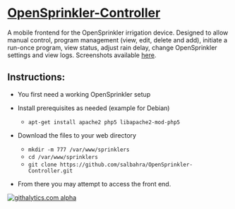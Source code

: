 [OpenSprinkler-Controller](http://salbahra.github.io/OpenSprinkler-Controller)
========================

A mobile frontend for the OpenSprinkler irrigation device. Designed to allow manual control, program management (view, edit, delete and add), initiate a run-once program, view status, adjust rain delay, change OpenSprinkler settings and view logs. Screenshots available [here](http://albahra.com/journal/2013/06/opensprinkler-with-custom-web-app).

Instructions:
-------------

+ You first need a working OpenSprinkler setup 

+ Install prerequisites as needed (example for Debian)
  + ```apt-get install apache2 php5 libapache2-mod-php5``` 

+ Download the files to your web directory
  + ```mkdir -m 777 /var/www/sprinklers```
  + ```cd /var/www/sprinklers```
  + ```git clone https://github.com/salbahra/OpenSprinkler-Controller.git```

+ From there you may attempt to access the front end.

[![githalytics.com alpha](https://cruel-carlota.pagodabox.com/87d3c8783710e88024be2bf608fe8195 "githalytics.com")](http://githalytics.com/salbahra/OpenSprinkler-Controller)
